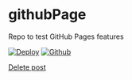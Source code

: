 # githubPage
Repo to test GitHub Pages features

[![Deploy](https://www.herokucdn.com/deploy/button.svg)](https://heroku.com/deploy)
[![Github](https://github.githubassets.com/images/modules/logos_page/GitHub-Mark.png)](https://github.com/)
<!-- Place this tag where you want the button to render. -->
<a href="#" class="button danger">Delete post</a>
